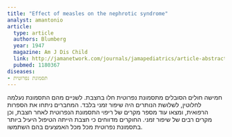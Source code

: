 ```yaml
---
title: "Еffect of measles on the nephrotic syndrome"
analyst: amantonio
article:
  type: article
  authors: Blumberg
  year: 1947
  magazine: Am J Dis Child
  link: http://jamanetwork.com/journals/jamapediatrics/article-abstract/1180367
  pubmed: 1180367
diseases:
- תסמונת נפרוטית
---
```


חמישה חולים הסובלים מתסמונת נפרוטית חלו בחצבת. לשניים מהם התסמונת נעלמה לחלוטין, לשלושת הנותרים היה שיפור זמני בלבד. המחברים ניתחו את הספרות הרפואית, ומצאו עוד מספר מקרים של ריפוי התסמונת הנפרוטית לאחר חצבת, וכן מקרים רבים של שיפור זמני.
החוקרים מדווחים כי חצבת הייתה הטיפול היעיל ביותר בתסמונת נפרוטית מכל מכל האמצעים בהם השתמשו.
